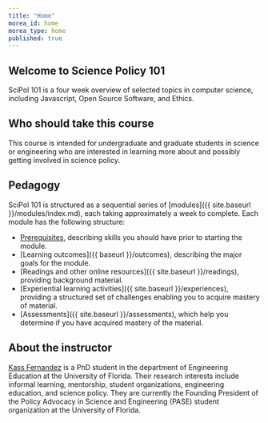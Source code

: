 ```yaml
---
title: "Home"
morea_id: home
morea_type: home
published: true
---
```


## Welcome to Science Policy 101

SciPol 101 is a four week overview of selected topics in computer science, including Javascript, Open Source Software, and Ethics.

## Who should take this course

This course is intended for undergraduate and graduate students in science or engineering who are interested in learning more about and possibly getting involved in science policy.

## Pedagogy

SciPol 101 is structured as a sequential series of [modules]({{ site.baseurl }}/modules/index.md), each taking approximately a week to complete. Each module has the following structure:

  * [Prerequisites](/prerequisites/), describing skills you should have prior to starting the module.
  * [Learning outcomes]({{ baseurl }}/outcomes), describing the major goals for the module.
  * [Readings and other online resources]({{ site.baseurl }}/readings), providing background material.
  * [Experiential learning activities]({{ site.baseurl }}/experiences), providing a structured set of challenges enabling you to acquire mastery of material.
  * [Assessments]({{ site.baseurl }}/assessments), which help you determine if you have acquired mastery of the material.

## About the instructor

[Kass Fernandez](https://KassSTEM.github.io) is a PhD student in the department of Engineering Education at the University of Florida. Their research interests include informal learning, mentorship, student organizations, engineering education, and science policy. They are currently the Founding President of the Policy Advocacy in Science and Engineering (PASE) student organization at the University of Florida.
